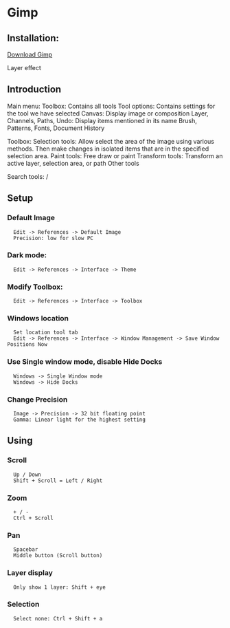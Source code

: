 # Gimp

## Installation:
  [Download Gimp](https://www.gimp.org/downloads/)

  Layer effect 
## Introduction
  Main menu:
  Toolbox: Contains all tools
  Tool options: Contains settings for the tool we have selected
  Canvas: Display image or composition
  Layer, Channels, Paths, Undo: Display items mentioned in its name
  Brush, Patterns, Fonts, Document History

  Toolbox:
    Selection tools: Allow select the area of the image using various methods. Then make changes in isolated items that are in the specified selection area.
    Paint tools: Free draw or paint
    Transform tools: Transform an active layer, selection area, or path
    Other tools

  Search tools: /

## Setup
### Default Image
```
  Edit -> References -> Default Image
  Precision: low for slow PC
```
### Dark mode:
```
  Edit -> References -> Interface -> Theme
```
### Modify Toolbox:
```
  Edit -> References -> Interface -> Toolbox
```
### Windows location
```
  Set location tool tab
  Edit -> References -> Interface -> Window Management -> Save Window Positions Now
```
### Use Single window mode, disable Hide Docks
```
  Windows -> Single Window mode
  Windows -> Hide Docks
```
### Change Precision
```
  Image -> Precision -> 32 bit floating point
  Gamma: Linear light for the highest setting 
```
## Using
### Scroll
```
  Up / Down
  Shift + Scroll = Left / Right
```
### Zoom
```
  + / -
  Ctrl + Scroll
```
### Pan
```
  Spacebar
  Middle button (Scroll button)
```
### Layer display
```
  Only show 1 layer: Shift + eye
```
### Selection
```
  Select none: Ctrl + Shift + a
```


